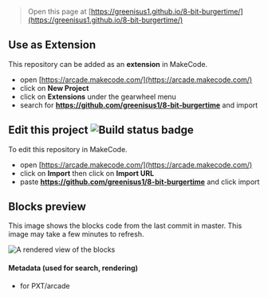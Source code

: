  


> Open this page at [https://greenisus1.github.io/8-bit-burgertime/](https://greenisus1.github.io/8-bit-burgertime/)

## Use as Extension

This repository can be added as an **extension** in MakeCode.

* open [https://arcade.makecode.com/](https://arcade.makecode.com/)
* click on **New Project**
* click on **Extensions** under the gearwheel menu
* search for **https://github.com/greenisus1/8-bit-burgertime** and import

## Edit this project ![Build status badge](https://github.com/greenisus1/8-bit-burgertime/workflows/MakeCode/badge.svg)

To edit this repository in MakeCode.

* open [https://arcade.makecode.com/](https://arcade.makecode.com/)
* click on **Import** then click on **Import URL**
* paste **https://github.com/greenisus1/8-bit-burgertime** and click import

## Blocks preview

This image shows the blocks code from the last commit in master.
This image may take a few minutes to refresh.

![A rendered view of the blocks](https://github.com/greenisus1/8-bit-burgertime/raw/master/.github/makecode/blocks.png)

#### Metadata (used for search, rendering)

* for PXT/arcade
<script src="https://makecode.com/gh-pages-embed.js"></script><script>makeCodeRender("{{ site.makecode.home_url }}", "{{ site.github.owner_name }}/{{ site.github.repository_name }}");</script>

